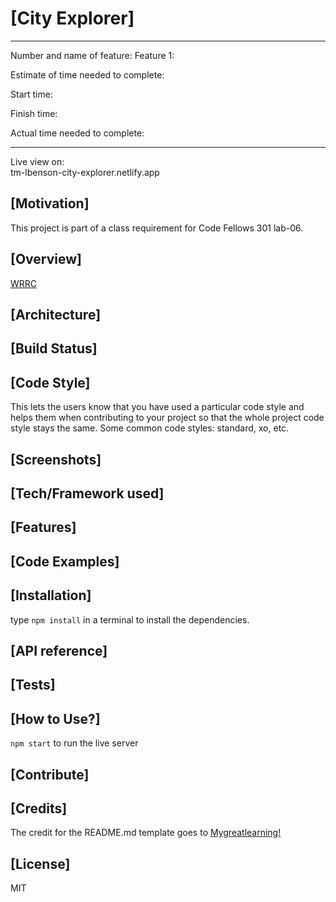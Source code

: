 # [City Explorer]

---------------------------------------
Number and name of feature: Feature 1: 

Estimate of time needed to complete: 

Start time: 

Finish time: 

Actual time needed to complete: 

---------------------------------------

Live view on:  
tm-lbenson-city-explorer.netlify.app  

## [Motivation]

This project is part of a class requirement for Code Fellows 301 lab-06.

## [Overview]

[WRRC](../public/assets/WRRC-lab-06.png)
## [Architecture]


## [Build Status]


## [Code Style]

This lets the users know that you have used a particular code style and helps them when contributing to your project so that the whole project code style stays the same. Some common code styles: standard, xo, etc.

## [Screenshots]



## [Tech/Framework used]



## [Features]


## [Code Examples]

## [Installation]

type ```npm install``` in a terminal to install the dependencies.

## [API reference]


## [Tests]


## [How to Use?]

```npm start``` to run the live server

## [Contribute]

## [Credits]

The credit for the README.md template goes to [Mygreatlearning!](https://www.mygreatlearning.com/blog/readme-file/#:~:text=The%20Readme%20file%20is%20often,about%20the%20patches%20or%20updates.)

## [License]

MIT
